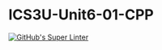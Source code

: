 # ICS3U-Unit6-01-CPP

[![GitHub's Super Linter](https://github.com/trent-hodgins-01/ICS3U-Unit6-01-CPP/workflows/GitHub's%20Super%20Linter/badge.svg)](https://github.com/<trent-hodgins-01/ICS3U-Unit6-01-CPP/actions)
